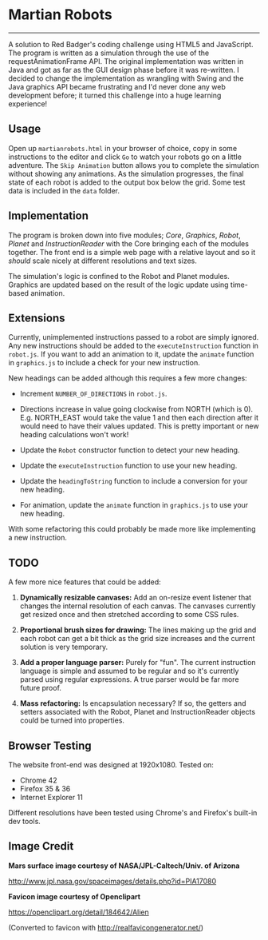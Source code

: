 # Martian Robots
---
A solution to Red Badger's coding challenge using HTML5 and JavaScript. The program is written as a simulation through
the use of the requestAnimationFrame API. The original implementation was written in Java and got as far as the GUI design phase before it was re-written. I decided to change the implementation as wrangling with Swing and the Java graphics API became frustrating and I'd never done any web development before; it turned this challenge into a huge learning experience!

## Usage
Open up `martianrobots.html` in your browser of choice, copy in some instructions to the editor and click `Go` to watch your robots go on a little adventure. The `Skip Animation` button allows you to complete the simulation without showing any animations. As the simulation progresses, the final state of each robot is added to the output box below the grid. Some test data is included in the `data` folder.

## Implementation
The program is broken down into five modules; *Core*, *Graphics*, *Robot*, *Planet* and *InstructionReader* with the Core bringing each of the modules together. The front end is a simple web page with a relative layout and so it *should* scale nicely at different resolutions and text sizes.

The simulation's logic is confined to the Robot and Planet modules. Graphics are updated based on the result of the logic update using time-based animation.

## Extensions
Currently, unimplemented instructions passed to a robot are simply ignored. Any new instructions should be added to the
`executeInstruction` function in `robot.js`. If you want to add an animation to it, update the `animate` function in `graphics.js` to include a check for your new instruction.

New headings can be added although this requires a few more changes:

* Increment `NUMBER_OF_DIRECTIONS` in `robot.js`.

* Directions increase in value going clockwise from NORTH (which is 0). E.g. NORTH_EAST would take the value 1 and then each direction after it would need to have their values updated. This is pretty important or new heading calculations won't work!

* Update the `Robot` constructor function to detect your new heading.

* Update the `executeInstruction` function to use your new heading.

* Update the `headingToString` function to include a conversion for your new heading.

* For animation, update the `animate` function in `graphics.js` to use your new heading.

With some refactoring this could probably be made more like implementing a new instruction.

## TODO
A few more nice features that could be added:

1. **Dynamically resizable canvases:** Add an on-resize event listener that changes the internal resolution of each canvas. The canvases currently get resized once and then stretched according to some CSS rules.

2. **Proportional brush sizes for drawing:** The lines making up the grid and each robot can get a bit thick as the grid size increases and the current solution is very temporary.

4. **Add a proper language parser:** Purely for "fun". The current instruction language is simple and assumed to be regular and so it's currently parsed using regular expressions. A true parser would be far more future proof.

5. **Mass refactoring:** Is encapsulation necessary? If so, the getters and setters associated with the Robot, Planet and InstructionReader objects could be turned into properties.

## Browser Testing
The website front-end was designed at 1920x1080. Tested on:

* Chrome 42
* Firefox 35 & 36
* Internet Explorer 11

Different resolutions have been tested using Chrome's and Firefox's built-in dev tools.

## Image Credit
**Mars surface image courtesy of NASA/JPL-Caltech/Univ. of Arizona**

http://www.jpl.nasa.gov/spaceimages/details.php?id=PIA17080

**Favicon image courtesy of Openclipart**

https://openclipart.org/detail/184642/Alien

(Converted to favicon with http://realfavicongenerator.net/)
